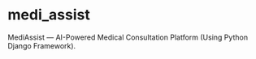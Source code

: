 # medi_assist
MediAssist — AI-Powered Medical Consultation Platform (Using Python Django Framework).
